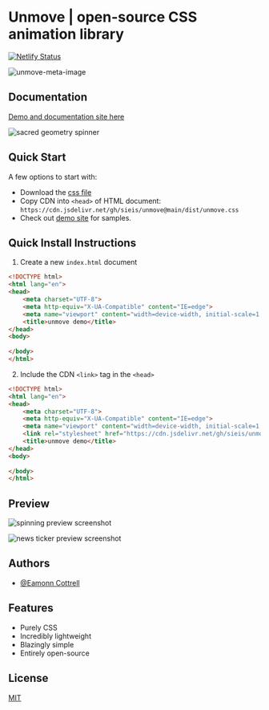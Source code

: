 # Unmove | open-source CSS animation library

[![Netlify Status](https://api.netlify.com/api/v1/badges/bd81c428-84e1-4114-aeac-de9f2d03d292/deploy-status?branch=main)](https://app.netlify.com/sites/unmove/deploys)

![unmove-meta-image](https://user-images.githubusercontent.com/3012159/186456090-a216d2d8-26a6-464b-9ba5-ebda2d50df5a.png)

## Documentation

[Demo and documentation site here](https://unmove.netlify.app/)

![sacred geometry spinner](https://media.giphy.com/media/rqXk2WsgiDGHoHMU8l/giphy.gif)

## Quick Start

A few options to start with: 

* Download the [css file](https://github.com/sieis/unmove/blob/11-getting-started-page/dist/unmove.css)
* Copy CDN into `<head>` of HTML document: `https://cdn.jsdelivr.net/gh/sieis/unmove@main/dist/unmove.css`
* Check out [demo site](https://unmove.netlify.app/) for samples.

## Quick Install Instructions

1. Create a new `index.html` document
```html
<!DOCTYPE html>
<html lang="en">
<head>
    <meta charset="UTF-8">
    <meta http-equiv="X-UA-Compatible" content="IE=edge">
    <meta name="viewport" content="width=device-width, initial-scale=1.0">
    <title>unmove demo</title>
</head>
<body>
    
</body>
</html>
```
2. Include the CDN `<link>` tag in the `<head>`
```html
<!DOCTYPE html>
<html lang="en">
<head>
    <meta charset="UTF-8">
    <meta http-equiv="X-UA-Compatible" content="IE=edge">
    <meta name="viewport" content="width=device-width, initial-scale=1.0">
    <link rel="stylesheet" href="https://cdn.jsdelivr.net/gh/sieis/unmove@main/dist/unmove.css">
    <title>unmove demo</title>
</head>
<body>
    
</body>
</html>
```

## Preview

![spinning preview screenshot](https://media.giphy.com/media/nu28yrrqcgqrTXu5x2/giphy.gif)

![news ticker preview screenshot](https://media.giphy.com/media/2tAwhfKRZhfytIbJu8/giphy.gif)

## Authors

- [@Eamonn Cottrell](https://www.github.com/sieis)


## Features

- Purely CSS
- Incredibly lightweight
- Blazingly simple
- Entirely open-source


## License

[MIT](https://github.com/sieis/unmove/blob/main/LICENSE)
